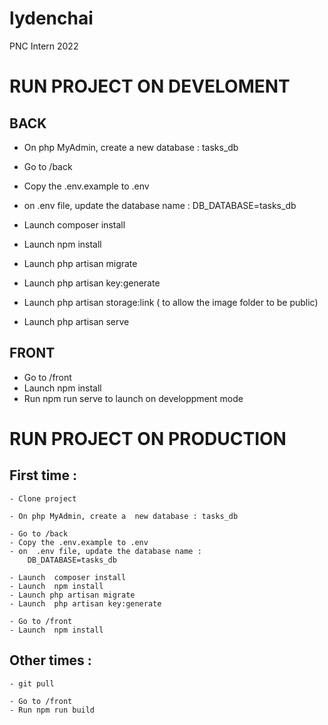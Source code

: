 # lydenchai

PNC Intern 2022

# RUN PROJECT ON DEVELOMENT

## BACK

- On php MyAdmin, create a new database : tasks_db

- Go to /back
- Copy the .env.example to .env

- on .env file, update the database name :
  DB_DATABASE=tasks_db

- Launch composer install
- Launch npm install
- Launch php artisan migrate

- Launch php artisan key:generate
- Launch php artisan storage:link ( to allow the image folder to be public)

- Launch php artisan serve

## FRONT

- Go to /front
- Launch npm install
- Run npm run serve to launch on developpment mode

# RUN PROJECT ON PRODUCTION

## First time :

    - Clone project

    - On php MyAdmin, create a  new database : tasks_db

    - Go to /back
    - Copy the .env.example to .env
    - on  .env file, update the database name :
    	DB_DATABASE=tasks_db

    - Launch  composer install
    - Launch  npm install
    - Launch php artisan migrate
    - Launch  php artisan key:generate

    - Go to /front
    - Launch  npm install

## Other times :

    - git pull

    - Go to /front
    - Run npm run build